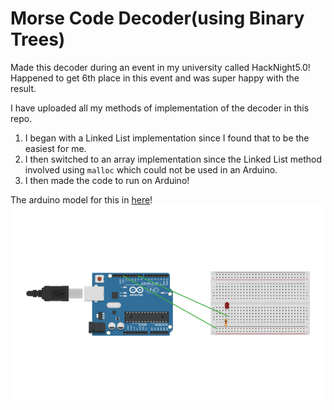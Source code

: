# Morse Code Decoder(using Binary Trees)

Made this decoder during an event in my university called HackNight5.0! Happened to get 6th place in this event and was super happy with the result.


I have uploaded all my methods of implementation of the decoder in this repo.

1. I began with a Linked List implementation since I found that to be the easiest for me.
2. I then switched to an array implementation since the Linked List method involved using ```malloc``` which could not be used in an Arduino.
3. I then made the code to run on Arduino!

The arduino model for this in [here](https://www.tinkercad.com/things/6K99E8GOJGd)!
![model-diagram](image.png)